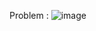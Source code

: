Problem : 
![image](https://github.com/Stefhan235/ctf_writeup/assets/110758753/21ab23eb-0601-4e77-91f8-9c699eddb712)
